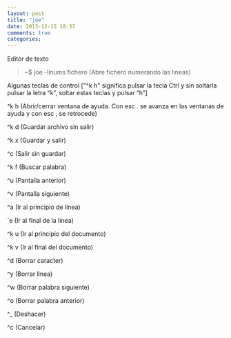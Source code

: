 ```yaml
---
layout: post
title: "joe"
date: 2013-12-15 18:37
comments: true
categories: 
---
```

Editor de texto

>~$ joe -linums fichero (Abre fichero numerando las lineas)

Algunas teclas de control ["^k h" significa pulsar la tecla Ctrl y sin soltarla pulsar la letra “k”, soltar estas teclas y pulsar “h”]

^k h (Abrir/cerrar ventana de ayuda. Con esc . se avanza en las ventanas de ayuda y con esc , se retrocede)

^k d (Guardar archivo sin salir)

^k x (Guardar y salir)

^c (Salir sin guardar)

^k f (Buscar palabra)

^u (Pantalla anterior)

^v (Pantalla siguiente)

^a (Ir al principio de linea)

`e (Ir al final de la linea)

^k u (Ir al principio del documento)

^k v (Ir al final del documento)

^d (Borrar caracter)

^y (Borrar linea)

^w (Borrar palabra siguiente)

^o (Borrar palabra anterior)

^_ (Deshacer)

^c (Cancelar)


